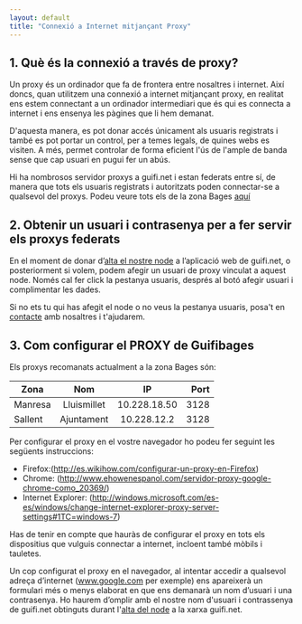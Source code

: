 ```yaml
---
layout: default
title: "Connexió a Internet mitjançant Proxy"
---
```


## 1. Què és la connexió a través de proxy?

Un proxy és un ordinador que fa de frontera entre nosaltres i internet. Així doncs, quan utilitzem una connexió a internet mitjançant proxy, en realitat ens estem connectant a un ordinador intermediari que és qui es connecta a internet i ens ensenya les pàgines que li hem demanat. 

D'aquesta manera, es pot donar accés únicament als usuaris registrats i també es pot portar un control, per a temes legals, de quines webs es visiten. A més, permet controlar de forma eficient l'ús de l'ample de banda sense que cap usuari en pugui fer un abús.


Hi ha nombrosos servidor proxys a guifi.net i estan federats entre sí, de manera que tots els usuaris registrats i autoritzats poden connectar-se a qualsevol del proxys. Podeu veure tots els de la zona Bages [aquí](https://guifi.net/ca/node/2426/view/services)

## 2. Obtenir un usuari i contrasenya per a fer servir els proxys federats

En el moment de donar d’[alta el nostre node](http://http://guifibages.cat/doc/connexio/) a l’aplicació web de guifi.net, o posteriorment si volem, podem afegir un usuari de proxy vinculat a aquest node. Només cal fer click la pestanya usuaris, després al botó afegir usuari i complimentar les dades.

Si no ets tu qui has afegit el node o no veus la pestanya usuaris, posa't en [contacte](http://guifibages.cat/doc/contacte/) amb nosaltres i t'ajudarem. 

## 3. Com configurar el PROXY de Guifibages

Els proxys recomanats actualment a la zona Bages són: 

| Zona          | Nom           | IP           | Port    |
| ------------- |:-------------:| :-----------:|--------:|
| Manresa       | Lluismillet   | 10.228.18.50 | 3128    |
| Sallent       | Ajuntament    | 10.228.12.2  | 3128    |

Per configurar el proxy en el vostre navegador ho podeu fer seguint les següents instruccions: 

* Firefox:(http://es.wikihow.com/configurar-un-proxy-en-Firefox)
* Chrome: (http://www.ehowenespanol.com/servidor-proxy-google-chrome-como_20369/)
* Internet Explorer: (http://windows.microsoft.com/es-es/windows/change-internet-explorer-proxy-server-settings#1TC=windows-7)

Has de tenir en compte que hauràs de configurar el proxy en tots els dispositius que vulguis connectar a internet, incloent també mòbils i tauletes.

Un cop configurat el proxy en el navegador, al intentar accedir a qualsevol adreça d’internet (www.google.com per exemple) ens apareixerà un formulari més o menys elaborat en que ens demanarà un nom d’usuari i una contrasenya. Ho haurem d’omplir amb el nostre nom d'usuari i contrassenya de guifi.net obtinguts durant l'[alta del node](http://http://guifibages.cat/doc/connexio/) a la xarxa guifi.net. 
